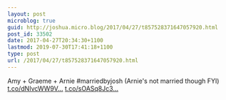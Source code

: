 ```yaml
---
layout: post
microblog: true
guid: http://joshua.micro.blog/2017/04/27/t857528371647057920.html
post_id: 33502
date: 2017-04-27T20:34:30+1100
lastmod: 2019-07-30T17:41:18+1100
type: post
url: /2017/04/27/t857528371647057920.html
---
```

Amy + Graeme + Arnie #marriedbyjosh (Arnie's not married though FYI) [t.co/dNIvcWW9V...](https://t.co/dNIvcWW9VF) [t.co/sOASq8Jc3...](https://t.co/sOASq8Jc3N)
